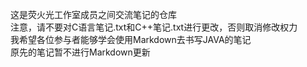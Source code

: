 这是荧火光工作室成员之间交流笔记的仓库<br>
注意，请不要对C语言笔记.txt和C++笔记.txt进行更改，否则取消修改权力<br>
我希望各位参与者能够学会使用Markdown去书写JAVA的笔记<br>
原先的笔记暂不进行Markdown更新
